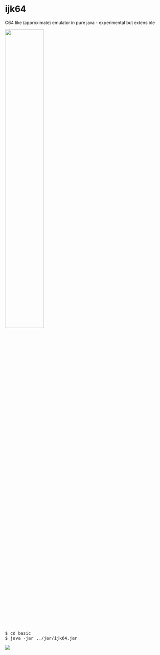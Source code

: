 ijk64
=====

C64 like (approximate) emulator in pure java - experimental but extensible

<IMG SRC="http://www.futex.com.au/ijk64/ijk64-c64screen-1.jpg" WIDTH=50% />
<PRE>
$ cd basic
$ java -jar ../jar/ijk64.jar
</PRE>
<IMG SRC="http://www.futex.com.au/ijk64/a.php" />
